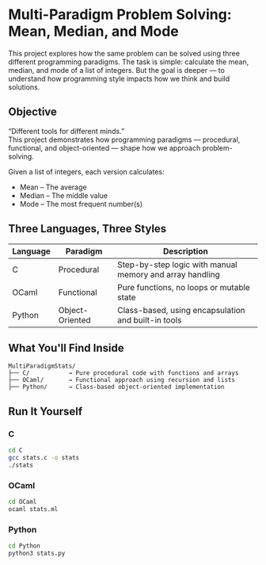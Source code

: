 # Multi-Paradigm Problem Solving: Mean, Median, and Mode

This project explores how the same problem can be solved using three different programming paradigms. The task is simple: calculate the mean, median, and mode of a list of integers. But the goal is deeper — to understand how programming style impacts how we think and build solutions.

## Objective

“Different tools for different minds.”  
This project demonstrates how programming paradigms — procedural, functional, and object-oriented — shape how we approach problem-solving.

Given a list of integers, each version calculates:
- Mean – The average
- Median – The middle value
- Mode – The most frequent number(s)

## Three Languages, Three Styles

| Language | Paradigm           | Description |
|----------|--------------------|-------------|
| C        | Procedural         | Step-by-step logic with manual memory and array handling |
| OCaml    | Functional         | Pure functions, no loops or mutable state |
| Python   | Object-Oriented    | Class-based, using encapsulation and built-in tools |

## What You'll Find Inside
```
MultiParadigmStats/
├── C/           → Pure procedural code with functions and arrays  
├── OCaml/       → Functional approach using recursion and lists  
├── Python/      → Class-based object-oriented implementation
```

## Run It Yourself

### C
```bash
cd C  
gcc stats.c -o stats  
./stats
```
### OCaml
```bash
cd OCaml  
ocaml stats.ml
```

### Python
```bash
cd Python  
python3 stats.py
```

